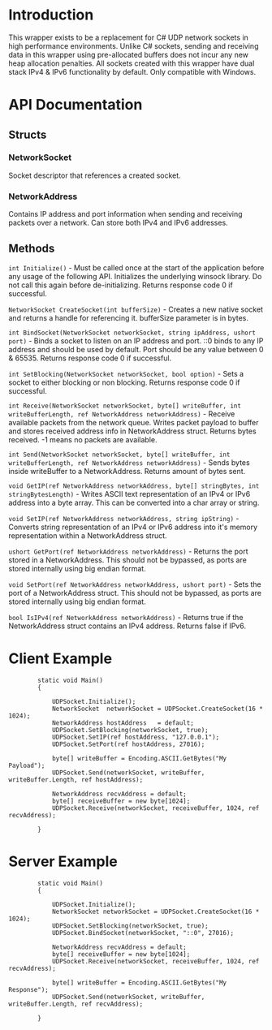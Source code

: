 # Introduction

This wrapper exists to be a replacement for C# UDP network sockets in high performance environments. Unlike C# sockets, sending and receiving data in this wrapper using pre-allocated buffers does not incur any new heap allocation penalties. All sockets created with this wrapper have dual stack IPv4 & IPv6 functionality by default. Only compatible with Windows.

# API Documentation

## Structs
### NetworkSocket 
Socket descriptor that references a created socket.

### NetworkAddress
Contains IP address and port information when sending and receiving packets over a network. Can store both IPv4 and IPv6 addresses.

## Methods
`int Initialize()` - 
Must be called once at the start of the application before any usage of the following API. Initializes the underlying winsock library. Do not call this again before de-initializing.
Returns response code 0 if successful.

`NetworkSocket CreateSocket(int bufferSize)` - 
Creates a new native socket and returns a handle for referencing it. bufferSize parameter is in bytes.

`int BindSocket(NetworkSocket networkSocket, string ipAddress, ushort port)` - 
Binds a socket to listen on an IP address and port. ::0 binds to any IP address and should be used by default. Port should be any value between 0 & 65535.
Returns response code 0 if successful.

`int SetBlocking(NetworkSocket networkSocket, bool option)` -
Sets a socket to either blocking or non blocking. Returns response code 0 if successful.

`int Receive(NetworkSocket networkSocket, byte[] writeBuffer, int writeBufferLength, ref NetworkAddress networkAddress)` - 
Receive available packets from the network queue. Writes packet payload to buffer and stores received address info in NetworkAddress struct. 
Returns bytes received. -1 means no packets are available.

`int Send(NetworkSocket networkSocket, byte[] writeBuffer, int writeBufferLength, ref NetworkAddress networkAddress)` -
Sends bytes inside writeBuffer to a NetworkAddress. Returns amount of bytes sent.

`void GetIP(ref NetworkAddress networkAddress, byte[] stringBytes, int stringBytesLength)` - Writes ASCII text representation of an IPv4 or IPv6 address into a byte array. This can be converted into a char array or string.

`void SetIP(ref NetworkAddress networkAddress, string ipString)` - Converts string representation of an IPv4 or IPv6 address into it's memory representation within a NetworkAddress struct.

`ushort GetPort(ref NetworkAddress networkAddress)` - Returns the port stored in a NetworkAddress. This should not be bypassed, as ports are stored internally using big endian format.

`void SetPort(ref NetworkAddress networkAddress, ushort port)` - Sets the port of a NetworkAddress struct. This should not be bypassed, as ports are stored internally using big endian format.

`bool IsIPv4(ref NetworkAddress networkAddress)` - Returns true if the NetworkAddress struct contains an IPv4 address. Returns false if IPv6.


# Client Example

```
        static void Main()
        {

            UDPSocket.Initialize();
            NetworkSocket  networkSocket = UDPSocket.CreateSocket(16 * 1024);
            NetworkAddress hostAddress   = default;
            UDPSocket.SetBlocking(networkSocket, true);
            UDPSocket.SetIP(ref hostAddress, "127.0.0.1");
            UDPSocket.SetPort(ref hostAddress, 27016);

            byte[] writeBuffer = Encoding.ASCII.GetBytes("My Payload");
            UDPSocket.Send(networkSocket, writeBuffer, writeBuffer.Length, ref hostAddress);

            NetworkAddress recvAddress = default;
            byte[] receiveBuffer = new byte[1024];
            UDPSocket.Receive(networkSocket, receiveBuffer, 1024, ref recvAddress);

        }
```

# Server Example
```
        static void Main()
        {

            UDPSocket.Initialize();
            NetworkSocket networkSocket = UDPSocket.CreateSocket(16 * 1024);
            UDPSocket.SetBlocking(networkSocket, true);
            UDPSocket.BindSocket(networkSocket, "::0", 27016);

            NetworkAddress recvAddress = default;
            byte[] receiveBuffer = new byte[1024];
            UDPSocket.Receive(networkSocket, receiveBuffer, 1024, ref recvAddress);

            byte[] writeBuffer = Encoding.ASCII.GetBytes("My Response");
            UDPSocket.Send(networkSocket, writeBuffer, writeBuffer.Length, ref recvAddress);

        }
```




